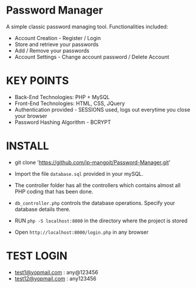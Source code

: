 # Password Manager

A simple classic password managing tool. Functionalities included:

* Account Creation - Register / Login 
* Store and retrieve your passwords
* Add / Remove your passwords
* Account Settings - Change account password / Delete Account

# KEY POINTS

* Back-End Technologies: PHP + MySQL
* Front-End Technologies: HTML, CSS, JQuery
* Authentication provided - SESSIONS used, logs out everytime you close your browser
* Password Hashing Algorithm - BCRYPT

# INSTALL

* git clone 'https://github.com/jp-mangoit/Password-Manager.git'

* Import the file `database.sql` provided in your mySQL.

* The controller folder has all the controllers which contains almost all PHP coding that has been done.

* `db_controller.php` controls the database operations. Specify your database details there.

* RUN `php -S localhost:8000` in the directory where the project is stored

* Open `http://localhost:8000/login.php` in any browser

# TEST LOGIN

* test1@yopmail.com : any@123456
* test12@yopmail.com : any123456